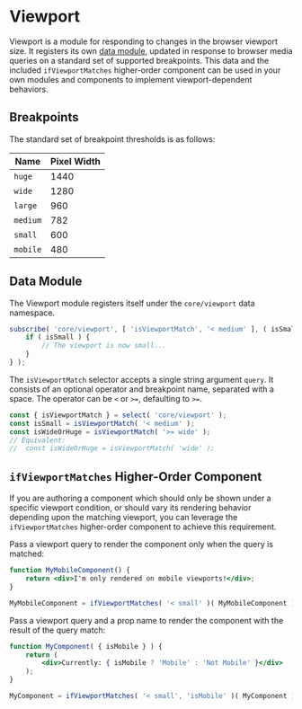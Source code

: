 Viewport
========

Viewport is a module for responding to changes in the browser viewport size. It registers its own [data module](https://github.com/WordPress/gutenberg/tree/master/data), updated in response to browser media queries on a standard set of supported breakpoints. This data and the included `ifViewportMatches` higher-order component can be used in your own modules and components to implement viewport-dependent behaviors.

## Breakpoints

The standard set of breakpoint thresholds is as follows:

Name|Pixel Width
---|---
`huge`|1440
`wide`|1280
`large`|960
`medium`|782
`small`|600
`mobile`|480

## Data Module

The Viewport module registers itself under the `core/viewport` data namespace.

```js
subscribe( 'core/viewport', [ 'isViewportMatch', '< medium' ], ( isSmall ) => {
	if ( isSmall ) {
		// The viewport is now small...
	}
} );
```

The `isViewportMatch` selector accepts a single string argument `query`. It consists of an optional operator and breakpoint name, separated with a space. The operator can be `<` or `>=`, defaulting to `>=`.

```js
const { isViewportMatch } = select( 'core/viewport' );
const isSmall = isViewportMatch( '< medium' );
const isWideOrHuge = isViewportMatch( '>= wide' );
// Equivalent: 
//  const isWideOrHuge = isViewportMatch( 'wide' );
```

## `ifViewportMatches` Higher-Order Component

If you are authoring a component which should only be shown under a specific viewport condition, or should vary its rendering behavior depending upon the matching viewport, you can leverage the `ifViewportMatches` higher-order component to achieve this requirement.

Pass a viewport query to render the component only when the query is matched:

```jsx
function MyMobileComponent() {
	return <div>I'm only rendered on mobile viewports!</div>;
}

MyMobileComponent = ifViewportMatches( '< small' )( MyMobileComponent );
```

Pass a viewport query and a prop name to render the component with the result of the query match:

```jsx
function MyComponent( { isMobile } ) {
	return (
		<div>Currently: { isMobile ? 'Mobile' : 'Not Mobile' }</div>
	);
}

MyComponent = ifViewportMatches( '< small', 'isMobile' )( MyComponent );
```
